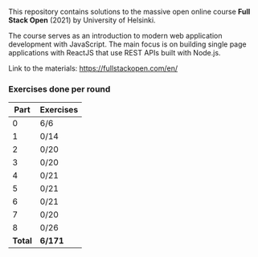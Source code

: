 This repository contains solutions to the massive open online course **Full Stack Open** (2021) by University of Helsinki.

The course serves as an introduction to modern web application development with JavaScript. The main focus is on building single page applications with ReactJS that use REST APIs built with Node.js.

Link to the materials: https://fullstackopen.com/en/

### Exercises done per round

| Part  | Exercises|
| ---   | ---     |
| 0     | 6/6     |
| 1     | 0/14   |
| 2     | 0/20   |
| 3     | 0/20   |
| 4     | 0/21   |
| 5     | 0/21   |        
| 6     | 0/21   |        
| 7     | 0/20   |        
| 8     | 0/26   |        
| __Total__ | __6/171__ |        
